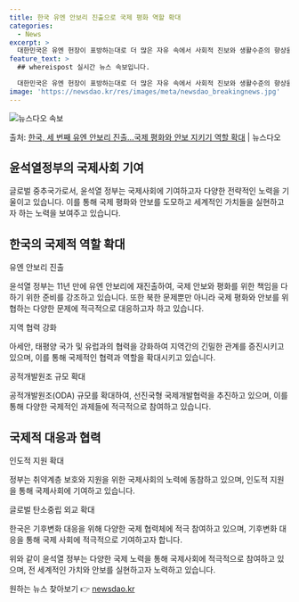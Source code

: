 ```yaml
---
title: 한국 유엔 안보리 진출으로 국제 평화 역할 확대
categories:
  - News
excerpt: >
  대한민국은 유엔 헌장이 표방하는대로 더 많은 자유 속에서 사회적 진보와 생활수준의 향상을 촉진하기 위해 국제…
feature_text: >
  ## whereispost 실시간 뉴스 속보입니다.

  대한민국은 유엔 헌장이 표방하는대로 더 많은 자유 속에서 사회적 진보와 생활수준의 향상을 촉진하기 위해 국제…
image: 'https://newsdao.kr/res/images/meta/newsdao_breakingnews.jpg'
---
```


![뉴스다오 속보](https://newsdao.kr/res/images/meta/newsdao_breakingnews.jpg)

<p>출처: <a href="https://newsdao.kr/3777" rel="dofollow">한국, 세 번째 유엔 안보리 진출…국제 평화와 안보 지키기 역할 확대</a> | 뉴스다오</p>

<h2 data-ke-size="size26">윤석열정부의 국제사회 기여</h2>
<p data-ke-size="size16"></p>
글로벌 중추국가로서, 윤석열 정부는 국제사회에 기여하고자 다양한 전략적인 노력을 기울이고 있습니다. 이를 통해 국제 평화와 안보를 도모하고 세계적인 가치들을 실현하고자 하는 노력을 보여주고 있습니다.

<h2 data-ke-size="size26">한국의 국제적 역할 확대</h2>
<p data-ke-size="size16">유엔 안보리 진출</p>
윤석열 정부는 11년 만에 유엔 안보리에 재진출하여, 국제 안보와 평화를 위한 책임을 다하기 위한 준비를 강조하고 있습니다. 또한 북한 문제뿐만 아니라 국제 평화와 안보를 위협하는 다양한 문제에 적극적으로 대응하고자 하고 있습니다. 

<p data-ke-size="size16">지역 협력 강화</p>
아세안, 태평양 국가 및 유럽과의 협력을 강화하여 지역간의 긴밀한 관계를 증진시키고 있으며, 이를 통해 국제적인 협력과 역할을 확대시키고 있습니다.

<p data-ke-size="size16">공적개발원조 규모 확대</p>
공적개발원조(ODA) 규모를 확대하여, 선진국형 국제개발협력을 추진하고 있으며, 이를 통해 다양한 국제적인 과제들에 적극적으로 참여하고 있습니다.

<h2 data-ke-size="size26">국제적 대응과 협력</h2>
<p data-ke-size="size16">인도적 지원 확대</p>
정부는 취약계층 보호와 지원을 위한 국제사회의 노력에 동참하고 있으며, 인도적 지원을 통해 국제사회에 기여하고 있습니다.

<p data-ke-size="size16">글로벌 탄소중립 외교 확대</p>
한국은 기후변화 대응을 위해 다양한 국제 협력체에 적극 참여하고 있으며, 기후변화 대응을 통해 국제 사회에 적극적으로 기여하고자 합니다.

위와 같이 윤석열 정부는 다양한 국제 노력을 통해 국제사회에 적극적으로 참여하고 있으며, 전 세계적인 가치와 안보를 실현하고자 노력하고 있습니다. 

원하는 뉴스 찾아보기 👉 <a href="https://newsdao.kr" rel="dofollow">newsdao.kr</a>


